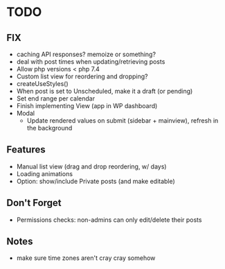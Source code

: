 # TODO

## FIX

-   caching API responses? memoize or something?
-   deal with post times when updating/retrieving posts
-   Allow php versions < php 7.4
-   Custom list view for reordering and dropping?
-   createUseStyles()
-   When post is set to Unscheduled, make it a draft (or pending)
-   Set end range per calendar
- Finish implementing View (app in WP dashboard)
-   Modal
    -   Update rendered values on submit (sidebar + mainview), refresh in the background

## Features

-   Manual list view (drag and drop reordering, w/ days)
-   Loading animations
-   Option: show/include Private posts (and make editable)

## Don't Forget

-   Permissions checks: non-admins can only edit/delete their posts

## Notes

-   make sure time zones aren't cray cray somehow
